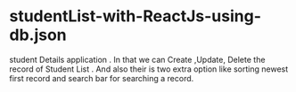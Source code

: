 # studentList-with-ReactJs-using-db.json
student Details application . In that we can Create ,Update, Delete the record of Student List . And also their is two extra option like sorting newest first record and search bar for searching a record.
